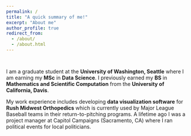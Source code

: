 ```yaml
---
permalink: /
title: "A quick summary of me!"
excerpt: "About me"
author_profile: true
redirect_from: 
  - /about/
  - /about.html
---
```

`  `

I am a graduate student at the **University of Washington, Seattle** where I am earning my **MSc** in **Data Science**. I previously earned my **BS** in **Mathematics and Scientific Computation** from the **University of California, Davis**. 

My work experience includes developing **data visualization software** for **Rush Midwest Orthopedics** which is currently used by Major League Baseball teams in their return-to-pitching programs. A lifetime ago I was a project manager at Capitol Campaigns (Sacramento, CA) where I ran political events for local politicians. 
